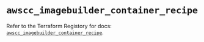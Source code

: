 # `awscc_imagebuilder_container_recipe`

Refer to the Terraform Registory for docs: [`awscc_imagebuilder_container_recipe`](https://registry.terraform.io/providers/hashicorp/awscc/0.70.0/docs/resources/imagebuilder_container_recipe).
